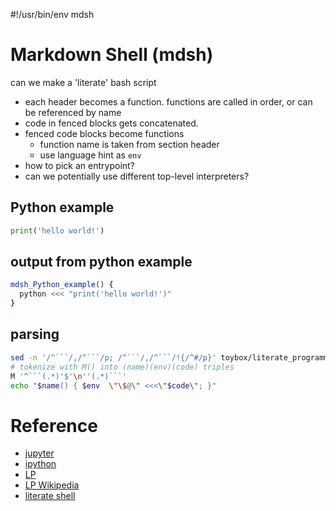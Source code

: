 #!/usr/bin/env mdsh
# Markdown Shell (mdsh)
can we make a 'literate' bash script

* each header becomes a function. functions are called in order, or can be referenced by name
* code in fenced blocks gets concatenated.
* fenced code blocks become functions
  * function name is taken from section header
  * use language hint as `env`
* how to pick an entrypoint?
* can we potentially use different top-level interpreters?

## Python example
```python
print('hello world!')
```
## output from python example
```bash
mdsh_Python_example() {
  python <<< "print('hello world!')"
}
```
## parsing
```bash
sed -n '/^```/,/^```/p; /^```/,/^```/!{/^#/p}' toybox/literate_programming.md
# tokenize with M() into (name)(env)(code) triples
M '^```(.*)'$'\n''(.*)```'
echo "$name() { $env  \"\$@\" <<<\"$code\"; }"
```

# Reference
* [jupyter](https://jupyter.org/)
* [ipython](https://ipython.org/)
* [LP](http://literateprogramming.com/)
* [LP Wikipedia](https://en.wikipedia.org/wiki/Literate_programming)
* [literate shell](https://labs.consol.de/packer/2016/04/04/literate-shell-scripting.html)